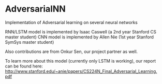 # AdversarialNN
Implementation of Adversarial learning on several neural networks

RNN/LSTM model is implemented by Isaac Caswell (a 2nd year Stanford CS master student)
CNN model is implemented by Allen Nie (1st year Stanford SymSys master student)

Also contributions are from Onkur Sen, our project partner as well.

To learn more about this model (currently only LSTM is working),
our report can be found here:
http://www.stanford.edu/~anie/papers/CS224N_Final_Adversarial_Learning.pdf
